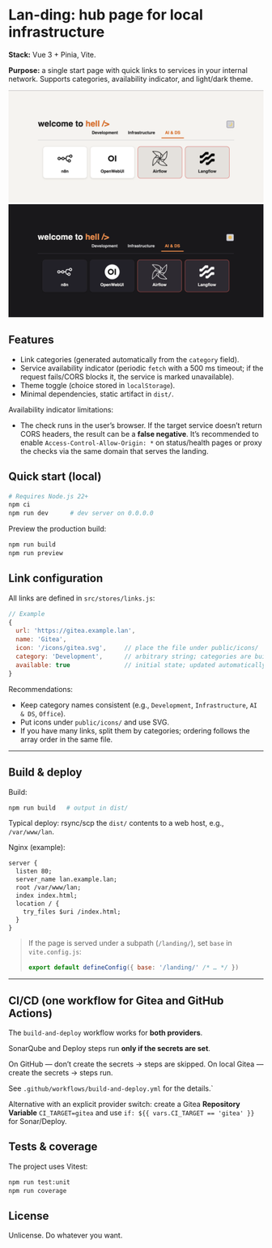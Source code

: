 # Lan-ding: hub page for local infrastructure

**Stack:** 
Vue 3 + Pinia, Vite.

**Purpose:** a single start page with quick links to services in your internal network. Supports categories, availability indicator, and light/dark theme.

![Light theme](./img/landing_light.png)
![Dark theme](./img/landing_dark.png)

## Features

* Link categories (generated automatically from the `category` field).
* Service availability indicator (periodic `fetch` with a 500 ms timeout; if the request fails/CORS blocks it, the service is marked unavailable).
* Theme toggle (choice stored in `localStorage`).
* Minimal dependencies, static artifact in `dist/`.

Availability indicator limitations:

* The check runs in the user’s browser. If the target service doesn’t return CORS headers, the result can be a **false negative**. It’s recommended to enable `Access-Control-Allow-Origin: *` on status/health pages or proxy the checks via the same domain that serves the landing.

## Quick start (local)

```bash
# Requires Node.js 22+
npm ci
npm run dev      # dev server on 0.0.0.0
```

Preview the production build:

```bash
npm run build
npm run preview
```

## Link configuration

All links are defined in `src/stores/links.js`:

```js
// Example
{ 
  url: 'https://gitea.example.lan',
  name: 'Gitea',
  icon: '/icons/gitea.svg',     // place the file under public/icons/
  category: 'Development',      // arbitrary string; categories are built automatically
  available: true               // initial state; updated automatically later
}
```

Recommendations:

* Keep category names consistent (e.g., `Development`, `Infrastructure`, `AI & DS`, `Office`).
* Put icons under `public/icons/` and use SVG.
* If you have many links, split them by categories; ordering follows the array order in the same file.

---

## Build & deploy

Build:

```bash
npm run build   # output in dist/
```

Typical deploy: rsync/scp the `dist/` contents to a web host, e.g., `/var/www/lan`.

Nginx (example):

```nginx
server {
  listen 80;
  server_name lan.example.lan;
  root /var/www/lan;
  index index.html;
  location / {
    try_files $uri /index.html;
  }
}
```

> If the page is served under a subpath (`/landing/`), set `base` in `vite.config.js`:
>
> ```js
> export default defineConfig({ base: '/landing/' /* … */ })
> ```

---

## CI/CD (one workflow for Gitea and GitHub Actions)

The `build-and-deploy` workflow works for **both providers**. 

SonarQube and Deploy steps run **only if the secrets are set**.

On GitHub — don’t create the secrets -> steps are skipped.
On local Gitea — create the secrets -> steps run.

See `.github/workflows/build-and-deploy.yml` for the details.`

Alternative with an explicit provider switch: create a Gitea **Repository Variable** `CI_TARGET=gitea` and use `if: ${{ vars.CI_TARGET == 'gitea' }}` for Sonar/Deploy.


## Tests & coverage

The project uses Vitest:

```bash
npm run test:unit
npm run coverage
```

## License

Unlicense. Do whatever you want.
